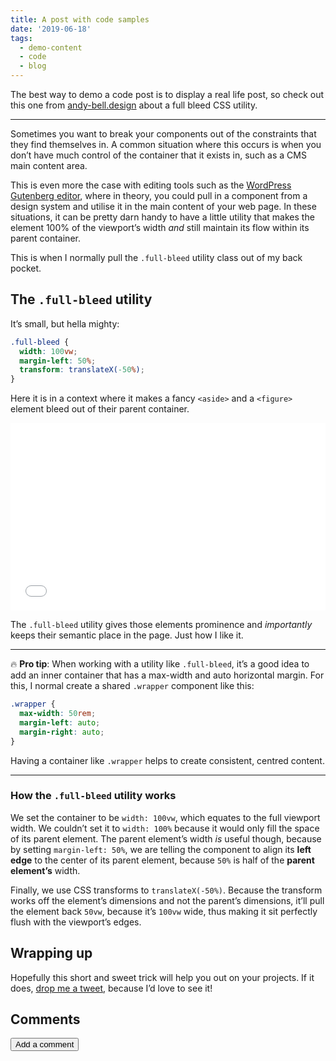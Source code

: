 ```yaml
---
title: A post with code samples
date: '2019-06-18'
tags:
  - demo-content
  - code
  - blog
---
```

The best way to demo a code post is to display a real life post, so check out this one from [andy-bell.design](https://andy-bell.design/wrote/creating-a-full-bleed-css-utility/) about a full bleed CSS utility.

- - -

Sometimes you want to break your components out of the constraints that they find themselves in. A common situation where this occurs is when you don’t have much control of the container that it exists in, such as a CMS main content area.

This is even more the case with editing tools such as the [WordPress Gutenberg editor](https://wordpress.org/gutenberg/), where in theory, you could pull in a component from a design system and utilise it in the main content of your web page. In these situations, it can be pretty darn handy to have a little utility that makes the element 100% of the viewport’s width _and_ still maintain its flow within its parent container.

This is when I normally pull the `.full-bleed` utility class out of my back pocket.

## The `.full-bleed` utility

It’s small, but hella mighty:

```css
.full-bleed {
  width: 100vw;
  margin-left: 50%;
  transform: translateX(-50%);
}
```

Here it is in a context where it makes a fancy `<aside>` and a `<figure>` element bleed out of their parent container.

<iframe height="300" style="width: 100%;" scrolling="no" title="Piccalilli CSS Utility — Issue  #2 — Full bleed utility" src="//codepen.io/andybelldesign/embed/Nmxrwv/?height=300&theme-id=dark&default-tab=css,result" frameborder="no" allowtransparency="true" allowfullscreen="true">
  See the Pen <a href='https://codepen.io/andybelldesign/pen/Nmxrwv/'>Piccalilli CSS Utility — Issue  #2 — Full bleed utility</a> by Andy Bell
  (<a href='https://codepen.io/andybelldesign'>@andybelldesign</a>) on <a href='https://codepen.io'>CodePen</a>.
</iframe>

The `.full-bleed` utility gives those elements prominence and _importantly_ keeps their semantic place in the page. Just how I like it.

- - -

🔥 **Pro tip**: When working with a utility like `.full-bleed`, it’s a good idea to add an inner container that has a max-width and auto horizontal margin. For this, I normal create a shared `.wrapper` component like this:

```css
.wrapper {
  max-width: 50rem;
  margin-left: auto;
  margin-right: auto;
}
```

Having a container like `.wrapper` helps to create consistent, centred content.  

- - -

### How the `.full-bleed` utility works

We set the container to be `width: 100vw`, which equates to the full viewport width. We couldn’t set it to `width: 100%` because it would only fill the space of its parent element. The parent element’s width _is_ useful though, because by setting `margin-left: 50%`, we are telling the component to align its **left edge** to the center of its parent element, because `50%` is half of the **parent element’s** width.

Finally, we use CSS transforms to `translateX(-50%)`. Because the transform works off the element’s dimensions and not the parent’s dimensions, it’ll pull the element back `50vw`, because it’s `100vw` wide, thus making it sit perfectly flush with the viewport’s edges.

## Wrapping up

Hopefully this short and sweet trick will help you out on your projects. If it does, [drop me a tweet](https://twitter.com/andybelldesign), because I’d love to see it!

## Comments
<body><script>const exposed = {};
if (location.search) {
  var a = document.createElement("a");
  a.href = location.href;
  a.search = "";
  history.replaceState(null, null, a.href);
}

function tweet_(url) {
  open(
    "https://twitter.com/intent/tweet?url=" + encodeURIComponent(url),
    "_blank"
  );
}
function tweet(anchor) {
  tweet_(anchor.getAttribute("href"));
}
expose("tweet", tweet);

function share(anchor) {
  var url = anchor.getAttribute("href");
  event.preventDefault();
  if (navigator.share) {
    navigator.share({
      url: url,
    });
  } else if (navigator.clipboard) {
    navigator.clipboard.writeText(url);
    message("Article URL copied to clipboard.");
  } else {
    tweet_(url);
  }
}
expose("share", share);

function message(msg) {
  var dialog = document.getElementById("message");
  dialog.textContent = msg;
  dialog.setAttribute("open", "");
  setTimeout(function () {
    dialog.removeAttribute("open");
  }, 3000);
}

function prefetch(e) {
  if (e.target.tagName != "A") {
    return;
  }
  if (e.target.origin != location.origin) {
    return;
  }
  var l = document.createElement("link");
  l.rel = "prefetch";
  l.href = e.target.href;
  document.head.appendChild(l);
}
document.documentElement.addEventListener("mouseover", prefetch, {
  capture: true,
  passive: true,
});
document.documentElement.addEventListener("touchstart", prefetch, {
  capture: true,
  passive: true,
});

window.ga =
  window.ga ||
  function () {
    (ga.q = ga.q || []).push(arguments);
  };
ga.l = +new Date();
ga("create", document.documentElement.getAttribute("ga-id"), "auto");
ga("set", "transport", "beacon");
var timeout = setTimeout(
  (onload = function () {
    clearTimeout(timeout);
    ga("send", "pageview");
  }),
  1000
);

var ref = +new Date();
function ping(event) {
  var now = +new Date();
  if (now - ref < 1000) {
    return;
  }
  ga("send", {
    hitType: "event",
    eventCategory: "page",
    eventAction: event.type,
    eventLabel: Math.round((now - ref) / 1000),
  });
  ref = now;
}
addEventListener("pagehide", ping);
addEventListener("visibilitychange", ping);
addEventListener(
  "click",
  function (e) {
    var button = e.target.closest("button");
    if (!button) {
      return;
    }
    ga("send", {
      hitType: "event",
      eventCategory: "button",
      eventAction: button.getAttribute("aria-label") || button.textContent,
    });
  },
  true
);
var selectionTimeout;
addEventListener(
  "selectionchange",
  function () {
    clearTimeout(selectionTimeout);
    var text = String(document.getSelection()).trim();
    if (text.split(/[\s\n\r]+/).length < 3) {
      return;
    }
    selectionTimeout = setTimeout(function () {
      ga("send", {
        hitType: "event",
        eventCategory: "selection",
        eventAction: text,
      });
    }, 2000);
  },
  true
);

if (window.ResizeObserver && document.querySelector("header nav #nav")) {
  var progress = document.getElementById("reading-progress");

  var timeOfLastScroll = 0;
  var requestedAniFrame = false;
  function scroll() {
    if (!requestedAniFrame) {
      requestAnimationFrame(updateProgress);
      requestedAniFrame = true;
    }
    timeOfLastScroll = Date.now();
  }
  addEventListener("scroll", scroll);

  var winHeight = 1000;
  var bottom = 10000;
  function updateProgress() {
    requestedAniFrame = false;
    var percent = Math.min(
      (document.scrollingElement.scrollTop / (bottom - winHeight)) * 100,
      100
    );
    progress.style.transform = `translate(-${100 - percent}vw, 0)`;
    if (Date.now() - timeOfLastScroll < 3000) {
      requestAnimationFrame(updateProgress);
      requestedAniFrame = true;
    }
  }

  new ResizeObserver(() => {
    bottom =
      document.scrollingElement.scrollTop +
      document.querySelector("#comments,footer").getBoundingClientRect().top;
    winHeight = window.innerHeight;
    scroll();
  }).observe(document.body);
}

function expose(name, fn) {
  exposed[name] = fn;
}

addEventListener("click", (e) => {
  const handler = e.target.closest("[on-click]");
  if (!handler) {
    return;
  }
  e.preventDefault();
  const name = handler.getAttribute("on-click");
  const fn = exposed[name];
  if (!fn) {
    throw new Error("Unknown handler" + name);
  }
  fn(handler);
});

// There is a race condition here if an image loads faster than this JS file. But
// - that is unlikely
// - it only means potentially more costly layouts for that image.
// - And so it isn't worth the querySelectorAll it would cost to synchronously check
//   load state.
document.body.addEventListener(
  "load",
  (e) => {
    if (e.target.tagName != "IMG") {
      return;
    }
    // Ensure the browser doesn't try to draw the placeholder when the real image is present.
    e.target.style.backgroundImage = "none";
  },
  /* capture */ "true"
);
</script>
<button href="https://trusting-curran-0186ea.netlify.app/posts/a-post-with-code-samples/" on-click="tweet" id="addComment">Add a comment</button>
